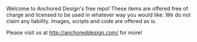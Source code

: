 Welcome to Anchored Design's free repo!  These items are offered free of charge and licensed to be used in whatever way you would like.  We do not claim any liability. Images, scripts and code are offered as is. 

Please visit us at http://anchoreddesign.com/ for more! 
